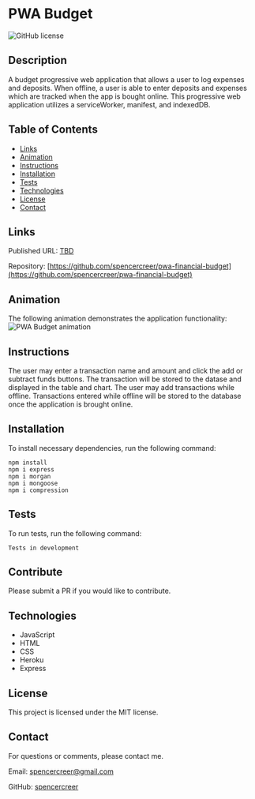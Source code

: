# PWA Budget
![GitHub license](https://img.shields.io/badge/license-MIT-blue.svg)

## Description
A budget progressive web application that allows a user to log expenses and deposits. When offline, a user is able to enter deposits and expenses which are tracked when the app is bought online. This progressive web application utilizes a serviceWorker, manifest, and indexedDB.

## Table of Contents
* [Links](#links)
* [Animation](#animation) 
* [Instructions](#instructions) 
* [Installation](#installations) 
* [Tests](#tests) 
* [Technologies](#technologies)  
* [License](#license)
* [Contact](#contact)

## Links
Published URL: [TBD](TBD)

Repository: [https://github.com/spencercreer/pwa-financial-budget](https://github.com/spencercreer/pwa-financial-budget)


## Animation
The following animation demonstrates the application functionality:
![PWA Budget animation](TBD)

## Instructions
The user may enter a transaction name and amount and click the add or subtract funds buttons. The transaction will be stored to the datase and displayed in the table and chart. The user may add transactions while offline. Transactions entered while offline will be stored to the database once the application is brought online.

## Installation
To install necessary dependencies, run the following command:

  ```
  npm install
  npm i express
  npm i morgan
  npm i mongoose
  npm i compression
  ```
## Tests
To run tests, run the following command:

  ```
  Tests in development
  ```
    
## Contribute
Please submit a PR if you would like to contribute.

## Technologies
 * JavaScript
 * HTML
 * CSS
 * Heroku
 * Express


## License
This project is licensed under the MIT license.

## Contact
For questions or comments, please contact me.

Email: <a href="mailto: spencercreer@gmail.com" target="_blank">spencercreer@gmail.com</a>

GitHub: [spencercreer](https://github.com/spencercreer/)
